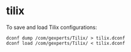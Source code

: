 # tilix

To save and load Tilix configurations:

```shell
dconf dump /com/gexperts/Tilix/ > tilix.dconf
dconf load /com/gexperts/Tilix/ < tilix.dconf
```
